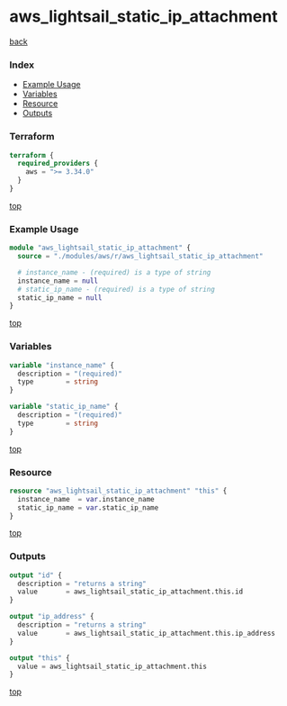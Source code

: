 # aws_lightsail_static_ip_attachment

[back](../aws.md)

### Index

- [Example Usage](#example-usage)
- [Variables](#variables)
- [Resource](#resource)
- [Outputs](#outputs)

### Terraform

```terraform
terraform {
  required_providers {
    aws = ">= 3.34.0"
  }
}
```

[top](#index)

### Example Usage

```terraform
module "aws_lightsail_static_ip_attachment" {
  source = "./modules/aws/r/aws_lightsail_static_ip_attachment"

  # instance_name - (required) is a type of string
  instance_name = null
  # static_ip_name - (required) is a type of string
  static_ip_name = null
}
```

[top](#index)

### Variables

```terraform
variable "instance_name" {
  description = "(required)"
  type        = string
}

variable "static_ip_name" {
  description = "(required)"
  type        = string
}
```

[top](#index)

### Resource

```terraform
resource "aws_lightsail_static_ip_attachment" "this" {
  instance_name  = var.instance_name
  static_ip_name = var.static_ip_name
}
```

[top](#index)

### Outputs

```terraform
output "id" {
  description = "returns a string"
  value       = aws_lightsail_static_ip_attachment.this.id
}

output "ip_address" {
  description = "returns a string"
  value       = aws_lightsail_static_ip_attachment.this.ip_address
}

output "this" {
  value = aws_lightsail_static_ip_attachment.this
}
```

[top](#index)